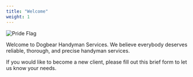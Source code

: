 ```yaml
---
title: "Welcome"
weight: 1
---
```

![Pride Flag](/images/flags.png)

Welcome to Dogbear Handyman Services. We believe everybody deserves reliable, thorough, and precise handyman services. 

If you would like to become a new client, please fill out this brief form to let us know your needs.
